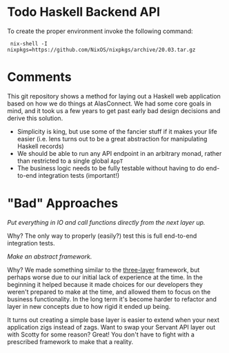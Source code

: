 # Todo Haskell Backend API

To create the proper environment invoke the following command:

     nix-shell -I nixpkgs=https://github.com/NixOS/nixpkgs/archive/20.03.tar.gz

# Comments

This git repository shows a method for laying out a Haskell web application based on how we do things at AlasConnect. We had some core goals in mind, and it took us a few years to get past early bad design decisions and derive this solution.

- Simplicity is king, but use some of the fancier stuff if it makes your life easier (i.e. lens turns out to be a great abstraction for manipulating Haskell records)
- We should be able to run any API endpoint in an arbitrary monad, rather than restricted to a single global `AppT`
- The business logic needs to be fully testable without having to do end-to-end integration tests (important!)

# "Bad" Approaches

*Put everything in IO and call functions directly from the next layer up.*

Why? The only way to properly (easily?) test this is full end-to-end integration tests.

*Make an abstract framework.*

Why? We made something similar to the [three-layer](https://github.com/Holmusk/three-layer) framework, but perhaps worse due to our initial lack of experience at the time. In the beginning it helped because it made choices for our developers they weren't prepared to make at the time, and allowed them to focus on the business functionality. In the long term it's become harder to refactor and layer in new concepts due to how rigid it ended up being.

It turns out creating a simple base layer is easier to extend when your next application zigs instead of zags. Want to swap your Servant API layer out with Scotty for some reason? Great! You don't have to fight with a prescribed framework to make that a reality.
